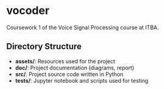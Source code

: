 # vocoder
Coursework 1 of the Voice Signal Processing course at ITBA.

## Directory Structure
* **assets/**: Resources used for the project
* **doc/**: Project documentation (diagrams, report)
* **src/**: Project source code written in Python
* **tests/**: Jupyter notebook and scripts used for testing
